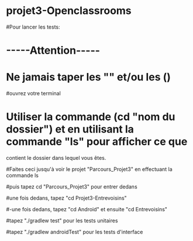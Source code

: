 # projet3-Openclassrooms

#Pour lancer les tests: 

# -----Attention-----
# Ne jamais taper les "" et/ou les ()

#ouvrez votre terminal 

# Utiliser la commande (cd "nom du dossier") et en utilisant la commande "ls" pour afficher ce que 
contient le dossier dans lequel vous êtes.

#Faites ceci jusqu'à voir le projet "Parcours_Projet3" en effectuant la commande ls

#puis tapez cd "Parcours_Projet3" pour entrer dedans

 #une fois dedans, tapez "cd Projet3-Entrevoisins" 

#-une fois dedans, tapez "cd Android" et ensuite "cd Entrevoisins" 

#tapez "./gradlew test" pour les tests unitaires 

#tapez "./gradlew androidTest" pour les tests d'interface

